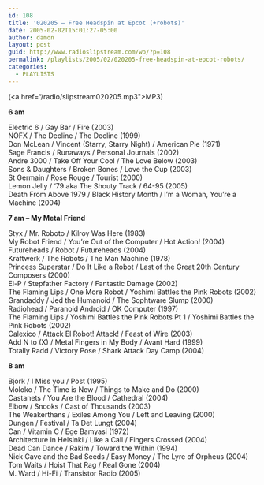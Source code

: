 ```yaml
---
id: 108
title: '020205 – Free Headspin at Epcot (+robots)'
date: 2005-02-02T15:01:27-05:00
author: damon
layout: post
guid: http://www.radioslipstream.com/wp/?p=108
permalink: /playlists/2005/02/020205-free-headspin-at-epcot-robots/
categories:
  - PLAYLISTS
---
```

(<a href=“/radio/slipstream020205.mp3">MP3</a>)

**6 am** 

Electric 6 / Gay Bar / Fire (2003)  
NOFX / The Decline / The Decline (1999)  
Don McLean / Vincent (Starry, Starry Night) / American Pie (1971)  
Sage Francis / Runaways / Personal Journals (2002)  
Andre 3000 / Take Off Your Cool / The Love Below (2003)  
Sons & Daughters / Broken Bones / Love the Cup (2003)  
St Germain / Rose Rouge / Tourist (2000)  
Lemon Jelly / ‘79 aka The Shouty Track / 64-95 (2005)  
Death From Above 1979 / Black History Month / I’m a Woman, You’re a Machine (2004)

**7 am – My Metal Friend** 

Styx / Mr. Roboto / Kilroy Was Here (1983)  
My Robot Friend / You’re Out of the Computer / Hot Action! (2004)  
Futureheads / Robot / Futureheads (2004)  
Kraftwerk / The Robots / The Man Machine (1978)  
Princess Superstar / Do It Like a Robot / Last of the Great 20th Century Composers (2000)  
El-P / Stepfather Factory / Fantastic Damage (2002)  
The Flaming Lips / One More Robot / Yoshimi Battles the Pink Robots (2002)  
Grandaddy / Jed the Humanoid / The Sophtware Slump (2000)  
Radiohead / Paranoid Android / OK Computer (1997)  
The Flaming Lips / Yoshimi Battles the Pink Robots Pt 1 / Yoshimi Battles the Pink Robots (2002)  
Calexico / Attack El Robot! Attack! / Feast of Wire (2003)  
Add N to (X) / Metal Fingers in My Body / Avant Hard (1999)  
Totally Radd / Victory Pose / Shark Attack Day Camp (2004)

**8 am** 

Bjork / I Miss you / Post (1995)  
Moloko / The Time is Now / Things to Make and Do (2000)  
Castanets / You Are the Blood / Cathedral (2004)  
Elbow / Snooks / Cast of Thousands (2003)  
The Weakerthans / Exiles Among You / Left and Leaving (2000)  
Dungen / Festival / Ta Det Lungt (2004)  
Can / Vitamin C / Ege Bamyasi (1972)  
Architecture in Helsinki / Like a Call / Fingers Crossed (2004)  
Dead Can Dance / Rakim / Toward the Within (1994)  
Nick Cave and the Bad Seeds / Easy Money / The Lyre of Orpheus (2004)  
Tom Waits / Hoist That Rag / Real Gone (2004)  
M. Ward / Hi-Fi / Transistor Radio (2005)